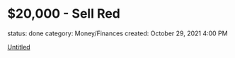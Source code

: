 # $20,000 - Sell Red

status: done
category: Money/Finances
created: October 29, 2021 4:00 PM

[Untitled]($20,000%20-%20Sell%20Red%20cdfeed3637724b94ba6cb7c453be95d0/Untitled%20477d4d7b1f7c44629ebe9d2fcd751ef2.csv)